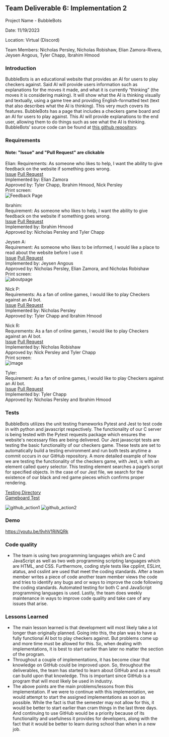 ## Team Deliverable 6: Implementation 2
Project Name - BubbleBots

Date: 11/19/2023

Location: Virtual (Discord)

Team Members: Nicholas Persley, Nicholas Robishaw, Elian Zamora-Rivera, Jeysen Angous, Tyler Chapp, Ibrahim Hmood

### Introduction
  BubbleBots is an educational website that provides an AI for users to play checkers against. Said AI will provide users information such as explanations for the moves it made, and what it is currently “thinking” (the moves it is considering making). It will show what the AI is thinking visually and textually, using a game tree and providing English-formatted text (text that also describes what the AI is thinking). This very much covers its features. BubbleBots has a page that includes a checkers game board and an AI for users to play against. This AI will provide explanations to the end user, allowing them to do things such as see what the AI is thinking. BubbleBots’ source code can be found at [this github repository](https://github.com/N1ckP3rsl3y/TheBubbleBots).

### Requirements
#### Note: "Issue" and "Pull Request" are clickable

Elian:
Requirements: As someone who likes to help, I want the ability to give feedback on the website if something goes wrong.\
[Issue](https://github.com/N1ckP3rsl3y/TheBubbleBots/issues/25) [Pull Request](https://github.com/N1ckP3rsl3y/TheBubbleBots/pull/59) \
Implemented by: Elian Zamora \
Approved by: Tyler Chapp, Ibrahim Hmood, Nick Persley \
Print screen: \
![Feedback Page](https://github.com/N1ckP3rsl3y/TheBubbleBots/assets/128747430/b4158a18-1c97-42be-8800-3937440d51f9)

Ibrahim: \
Requirement: As someone who likes to help, I want the ability to give feedback on the website if something goes wrong. \
[Issue](https://github.com/N1ckP3rsl3y/TheBubbleBots/issues/25) [Pull Request](https://github.com/N1ckP3rsl3y/TheBubbleBots/pull/59) \
Implemented by: Ibrahim Hmood \
Approved by: Nicholas Persley and Tyler Chapp

Jeysen A:  
Requirement: As someone who likes to be informed, I would like a place to read about the website before I use it  
[Issue](https://github.com/N1ckP3rsl3y/TheBubbleBots/issues/24) [Pull Request](https://github.com/N1ckP3rsl3y/TheBubbleBots/pull/59)  
Implemented by: Jeysen Angous  
Approved by: Nicholas Persley, Elian Zamora, and Nicholas Robishaw \
Print screen: \
![aboutpage](https://github.com/N1ckP3rsl3y/TheBubbleBots/assets/93228715/9ea55c3b-73f5-49e3-a3d1-64ee59a28875)

Nick P: \
Requirements: As a fan of online games, I would like to play Checkers against an AI bot.\
[Issue](https://github.com/N1ckP3rsl3y/TheBubbleBots/issues/23) [Pull Request](https://github.com/N1ckP3rsl3y/TheBubbleBots/pull/55) \
Implemented by: Nicholas Persley \
Approved by: Tyler Chapp and Ibrahim Hmood

Nick R: \
Requrements: As a fan of online games, I would like to play Checkers against an AI bot.\
[Issue](https://github.com/N1ckP3rsl3y/TheBubbleBots/issues/23) [Pull Request](https://github.com/N1ckP3rsl3y/TheBubbleBots/pull/55) \
Implemented by: Nicholas Robishaw \
Approved by: Nick Persley and Tyler Chapp \
Print screen: \
![image](https://github.com/N1ckP3rsl3y/TheBubbleBots/assets/93451175/8594ffd8-0914-46bd-b59b-0fdbb879dba7)

Tyler:\
Requirement: As a fan of online games, I would like to play Checkers against an AI bot.\
[Issue](https://github.com/N1ckP3rsl3y/TheBubbleBots/issues/23) [Pull Request](https://github.com/N1ckP3rsl3y/TheBubbleBots/pull/55) \
Implemented by: Tyler Chapp \
Approved by: Nicholas Persley and Ibrahim Hmood

### Tests
BubbleBots utilizes the unit testing frameworks Pytest and Jest to test code in with python and javascript respectively. The functionality of our C server is being tested with the Pytest requests package which ensures the website's necessary files are being delivered. Our Jest javascript tests are testing the basic functionality of our checkers game. These tests are set to automatically build a testing environment and run both tests anytime a commit occurs in our GitHub repository. A more detailed example of how we are testing the functionality of the checkers game, with Jest, is with an element called query selector. This testing element searches a page’s script for specified objects. In the case of our Jest file, we search for the existence of our black and red game pieces which confirms proper rendering.

[Testing Directory](https://github.com/N1ckP3rsl3y/TheBubbleBots/tree/main/testing) \
[Gameboard Test](https://github.com/N1ckP3rsl3y/TheBubbleBots/blob/feature_playcheckers/testing/__tests__/index.test.js)

![github_action1](https://github.com/N1ckP3rsl3y/TheBubbleBots/assets/95588532/fadec4da-aaa1-4ee5-b61e-11fa5b1000a5)
![github_action2](https://github.com/N1ckP3rsl3y/TheBubbleBots/assets/95588532/15603f31-d4b6-4dc3-be50-ef0779b1c02a)

### Demo
https://youtu.be/9vhV1RiNQRk 

### Code quality
- The team is using two programming languages which are C and JavaScript as well as two web programming scripting languages which are HTML, and CSS. Furthermore, coding style tests like cpplint, ESLint, atatus, and csslint are used that meet the coding standards. After a team member writes a piece of code another team member views the code and tries to identify any bugs and or ways to improve the code following the coding standards. Automated testing for both C and JavaScript programming languages is used. Lastly, the team does weekly maintenance in ways to improve code quality and take care of any issues that arise.
### Lessons Learned

- The main lesson learned is that development will most likely take a lot longer than originally planned. Going into this, the plan was to have a fully functional AI bot to play checkers against. But problems come up and more time must be allowed for this. So, when dealing with implementations, it is best to start earlier than later no matter the section of the program.
- Throughout a couple of implementations, it has become clear that knowledge on GitHub could be improved upon. So, throughout the deliverables, the team has started to learn about GitHub and as a result can build upon that knowledge. This is important since GitHub is a program that will most likely be used in industry.
- The above points are the main problems/lessons from this implementation. If we were to continue with this implementation, we would attempt to start the assigned implementations as soon as possible. While the fact is that the semester may not allow for this, it would be better to start earlier than cram things in the last three days. And continuing to use GitHub would be a priority because of its functionality and usefulness it provides for developers, along with the fact that it would be better to learn during school than when in a new job.
